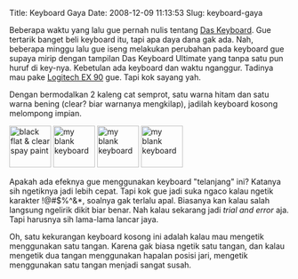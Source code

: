 Title: Keyboard Gaya
Date: 2008-12-09 11:13:53
Slug: keyboard-gaya

Beberapa waktu yang lalu gue pernah nulis tentang [Das Keyboard](http://kriwil.com/journal/das-keyboard). Gue tertarik banget beli keyboard itu, tapi apa daya dana gak ada. Nah, beberapa minggu lalu gue iseng melakukan perubahan pada keyboard gue supaya mirip dengan tampilan Das Keyboard Ultimate yang tanpa satu pun huruf di key-nya. Kebetulan ada keyboard dan waktu nganggur. Tadinya mau pake [Logitech EX 90](http://www.logitech.com/index.cfm/keyboards/keyboard_mice_combos/devices/345&cl=IN,EN) gue. Tapi kok sayang yah.

Dengan bermodalkan 2 kaleng cat semprot, satu warna hitam dan satu warna bening (clear? biar warnanya mengkilap), jadilah keyboard kosong melompong impian.

<a href="http://www.flickr.com/photos/kriwil/3094055879/" title="black flat & clear spay paint by kriwil, on Flickr"><img src="http://farm4.static.flickr.com/3003/3094055879_e70e68c4b4_s.jpg" width="75" height="75" alt="black flat & clear spay paint" /></a> <a href="http://www.flickr.com/photos/kriwil/3094036341/" title="my blank keyboard by kriwil, on Flickr"><img src="http://farm4.static.flickr.com/3244/3094036341_f015e1db82_s.jpg" width="75" height="75" alt="my blank keyboard" /></a> <a href="http://www.flickr.com/photos/kriwil/3094037399/" title="my blank keyboard by kriwil, on Flickr"><img src="http://farm4.static.flickr.com/3232/3094037399_47c4c0c3a8_s.jpg" width="75" height="75" alt="my blank keyboard" /></a> <a href="http://www.flickr.com/photos/kriwil/3094896382/" title="my blank keyboard by kriwil, on Flickr"><img src="http://farm4.static.flickr.com/3189/3094896382_3a8d35c945_s.jpg" width="75" height="75" alt="my blank keyboard" /></a>

Apakah ada efeknya gue menggunakan keyboard "telanjang" ini? Katanya sih ngetiknya jadi lebih cepat. Tapi kok gue jadi suka ngaco kalau ngetik karakter !@#$%^&*, soalnya gak terlalu apal. Biasanya kan kalau salah langsung ngelirik dikit biar benar. Nah kalau sekarang jadi _trial and error_ aja. Tapi harusnya sih lama-lama lancar jaya.

Oh, satu kekurangan keyboard kosong ini adalah kalau mau mengetik menggunakan satu tangan. Karena gak biasa ngetik satu tangan, dan kalau mengetik dua tangan menggunakan hapalan posisi jari, mengetik menggunakan satu tangan menjadi sangat susah.